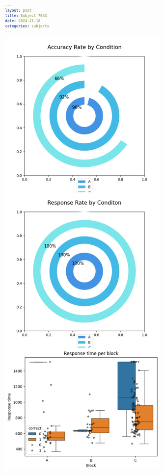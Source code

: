 ```yaml
---
layout: post
title: Subject 7033
date: 2024-11-18
categories: subjects
---
```


![](data/7033/run-3/7033_accuracy_rate.png)
![](data/7033/run-3/7033_response_rate.png)
![](data/7033/run-3/7033_rt.png)
